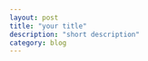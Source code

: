 ```yaml
---
layout: post
title: "your title"
description: "short description"
category: blog
---
```






[Yannch]:    http://camscofie.github.io  "Yannch"
